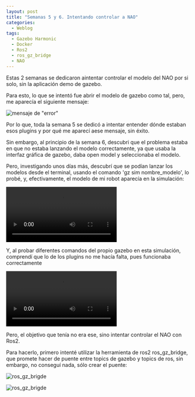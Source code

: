 ```yaml
---
layout: post
title: "Semanas 5 y 6. Intentando controlar a NAO"
categories:
  - Weblog
tags:
  - Gazebo Harmonic
  - Docker
  - Ros2
  - ros_gz_bridge
  - NAO
---
```


Estas 2 semanas se dedicaron aintentar controlar el modelo del NAO por si solo, sin la aplicación demo de gazebo.

Para esto, lo que se intentó fue abrir el modelo de gazebo como tal, pero, me aparecía el siguiente mensaje:

![mensaje de "error"](/2024-tfg-eva-fernandez/images/semanas-5-y-6/error.png)

Por lo que, toda la semana 5 se dedicó a intentar entender dónde estaban esos plugins y por qué me aparecí aese mensaje, sin éxito.

Sin embargo, al principio de la semana 6, descubri que el problema estaba en que no estaba lanzando el modelo correctamente, ya que usaba la interfaz gráfica de gazebo, daba open model y seleccionaba el modelo.

Pero, investigando unos días más, descubrí que se podían lanzar los modelos desde el terminal, usando el comando 'gz sim nombre_modelo', lo probé, y, efectivamente, el modelo de mi robot aparecía en la simulación:

![modelo lanzado](/2024-tfg-eva-fernandez/images/semanas-5-y-6/video_nao.webm)

Y, al probar diferentes comandos del propio gazebo en esta simulación, comprendí que lo de los plugins no me hacía falta, pues funcionaba correctamente

![controlando el nao](/2024-tfg-eva-fernandez/images/semanas-5-y-6/video_nao_funcionando.webm)

Pero, el objetivo que tenía no era ese, sino intentar controlar el NAO con Ros2.

Para hacerlo, primero intenté utilizar la herramienta de ros2 ros_gz_bridge, que promete hacer de puente entre topics de gazebo y topics de ros, sin embargo, no conseguí nada, sólo crear el puente:

![ros_gz_brigde](/2024-tfg-eva-fernandez/images/semana-4/ros_bridge_1.png)

![ros_gz_brigde](/2024-tfg-eva-fernandez/images/semana-4/ros_bridge_2.png)
